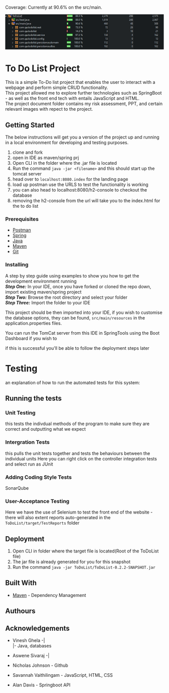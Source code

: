 Coverage: Currently at 90.6% on the src/main.

![](ProjectResources/CurrentTesting.png)


# To Do List Project

This is a simple To-Do list project that enables the user to interact with a webpage and perform simple CRUD functionality.  
This project allowed me to explore further technologies such as SpringBoot - as well as the front end tech with entails JavaScript and HTML.  
The project document folder contains my risk assessment, PPT, and certain relevant images  with repect to the project.  


## Getting Started

The below instructions will get you a version of the project up and running in a local environment for developing and testing purposes.  
1. clone and fork  
2. open in IDE as maven/spring prj  
3. Open CLI in the folder where the .jar file is located
4. Run the command `java -jar <filename>` and this should start up the tomcat server 
5. head over to `localhost:8080.index` for the landing page   
6. load up postman use the URLS to test the functionality is working  
7. you can also head to localhost:8080/h2-console to checkout the database
8. removing the h2-console from the url will take you to the index.html for the to do list




### Prerequisites


* [Postman](https://www.postman.com/downloads/)  
* [Spring](https://spring.io/tools)   
* [Java](https://www.java.com/en/download/)  
* [Maven](https://maven.apache.org/index.html)   
* [Git](https://git-scm.com/downloads)  


### Installing

A step by step guide using examples to show you how to get the development environment running  
**_Step One:_** In your IDE, once you have forked or cloned the repo down, import existing maven/spring project  
**_Step Two:_** Browse the root directory and select your folder  
**_Step Three:_** Import the folder to your IDE  


This project should be then imported into your IDE, if you wish to customise the database options, they can be found, `src/main/resources` in the application.properties files. 

You can run the TomCat server from this IDE in SpringTools using the Boot Dashboard if you wish to  


if this is successful you'll be able to follow the deployment steps later

# Testing
an explanation of how to run the automated tests for this system: 

## Running the tests

### Unit Testing
this tests the indivdual methods of the program to make sure they are correct and outputting what we expect 

### Intergration Tests
this pulls the unit tests together and tests the behaviours between the individual units 
Here you can right click on the controller integration tests and select run as JUnit

### Adding Coding Style Tests
SonarQube  

### User-Acceptance Testing  
Here we have the use of Selenium to test the front end of the website - there will also extent reports auto-generated in the `ToDoList/target/TestReports` folder


## Deployment

1. Open CLI in folder where the target file is located(Root of the ToDoList file)   
2. The jar file is already generated for you for this snapshot  
3. Run the command ```java -jar ToDoList/ToDoList-0.2.2-SNAPSHOT.jar```  





## Built With
* [Maven](https://maven.apache.org/) - Dependency Management


## Authours


## Acknowledgements  

* Vinesh Ghela     -|  
                    |- Java, databases  
* Aswene Sivaraj   -|  

* Nicholas Johnson - Github
* Savannah Vaithilingam - JavaScript, HTML, CSS
* Alan Davis - Springboot API


